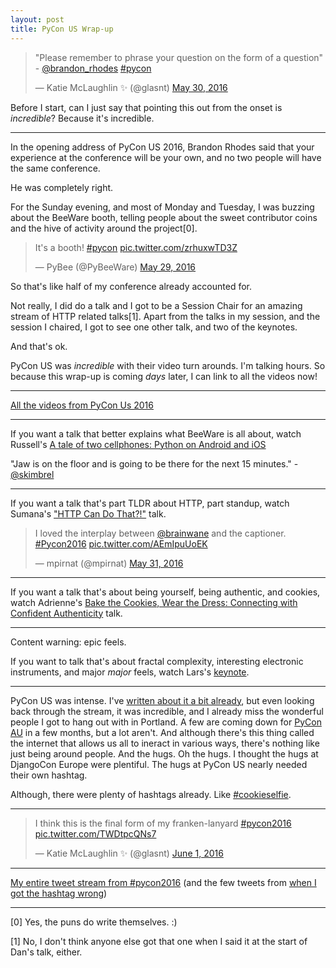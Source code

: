 ```yaml
---
layout: post
title: PyCon US Wrap-up
---
```



<blockquote class="twitter-tweet" data-lang="en"><p lang="en" dir="ltr">&quot;Please remember to phrase your question on the form of a question&quot; - <a href="https://twitter.com/brandon_rhodes">@brandon_rhodes</a> <a href="https://twitter.com/hashtag/pycon?src=hash">#pycon</a></p>&mdash; Katie McLaughlin ✨ (@glasnt) <a href="https://twitter.com/glasnt/status/737318505360433152">May 30, 2016</a></blockquote>
<script async src="//platform.twitter.com/widgets.js" charset="utf-8"></script>

Before I start, can I just say that pointing this out from the onset is *incredible*? Because it's incredible. 

---------


In the opening address of PyCon US 2016, Brandon Rhodes said that your experience at the conference will be your own, and no two people will have the same conference. 

He was completely right. 

For the Sunday evening, and most of Monday and Tuesday, I was buzzing about the BeeWare booth, telling people about the sweet contributor coins and the hive of activity around the project[0].

<blockquote class="twitter-tweet" data-lang="en"><p lang="en" dir="ltr">It&#39;s a booth! <a href="https://twitter.com/hashtag/pycon?src=hash">#pycon</a> <a href="https://t.co/zrhuxwTD3Z">pic.twitter.com/zrhuxwTD3Z</a></p>&mdash; PyBee (@PyBeeWare) <a href="https://twitter.com/PyBeeWare/status/737043373953978368">May 29, 2016</a></blockquote>
<script async src="//platform.twitter.com/widgets.js" charset="utf-8"></script>


So that's like half of my conference already accounted for. 

Not really, I did do a talk and I got to be a Session Chair for an amazing stream of HTTP related talks[1]. Apart from the talks in my session, and the session I chaired, I got to see one other talk, and two of the keynotes. 

And that's ok. 

PyCon US was *incredible* with their video turn arounds. I'm talking hours. So because this wrap-up is coming *days* later, I can link to all the videos now!


----


[All the videos from PyCon Us 2016](https://www.youtube.com/channel/UCwTD5zJbsQGJN75MwbykYNw)


----

If you want a talk that better explains what BeeWare is all about, watch Russell's [A tale of two cellphones: Python on Android and iOS](https://www.youtube.com/watch?v=NqdpK9KjGgQ)

"Jaw is on the floor and is going to be there for the next 15 minutes." - [@skimbrel](https://twitter.com/skimbrel/status/737802418369372160)

---


If you want a talk that's part TLDR about HTTP, part standup, watch Sumana's ["HTTP Can Do That?!"](https://www.youtube.com/watch?v=HsLrXt2l-kg) talk. 

<blockquote class="twitter-tweet" data-lang="en"><p lang="en" dir="ltr">I loved the interplay between <a href="https://twitter.com/brainwane">@brainwane</a> and the captioner. <a href="https://twitter.com/hashtag/Pycon2016?src=hash">#Pycon2016</a> <a href="https://t.co/AEmIpuUoEK">pic.twitter.com/AEmIpuUoEK</a></p>&mdash; mpirnat (@mpirnat) <a href="https://twitter.com/mpirnat/status/737736617440382976">May 31, 2016</a></blockquote>
<script async src="//platform.twitter.com/widgets.js" charset="utf-8"></script>

----

If you want a talk that's about being yourself, being authentic, and cookies, watch Adrienne's [Bake the Cookies, Wear the Dress: Connecting with Confident Authenticity](https://www.youtube.com/watch?v=6Uj746j9Heo) talk. 

----

Content warning: epic feels. 

If you want to talk that's about fractal complexity, interesting electronic instruments, and major *major* feels, watch Lars's [keynote](https://www.youtube.com/watch?v=bSfe5M_zG2s). 


----

PyCon US was intense. I've [written about it a bit already](http://glasnt.com/blog/2016/06/03/on-my-last-fortnight.html), but even looking back through the stream, it was incredible, and I already miss the wonderful people I got to hang out with in Portland. A few are coming down for [PyCon AU](https://2016.pycon-au.org/) in a few months, but a lot aren't. And although there's this thing called the internet that allows us all to ineract in various ways, there's nothing like just being around people. And the hugs. Oh the hugs. I thought the hugs at DjangoCon Europe were plentiful. The hugs at PyCon US nearly needed their own hashtag. 

Although, there were plenty of hashtags already. Like [#cookieselfie](https://twitter.com/glasnt/status/737383617995767808).

----

<blockquote class="twitter-tweet" data-lang="en"><p lang="en" dir="ltr">I think this is the final form of my franken-lanyard <a href="https://twitter.com/hashtag/pycon2016?src=hash">#pycon2016</a> <a href="https://t.co/TWDtpcQNs7">pic.twitter.com/TWDtpcQNs7</a></p>&mdash; Katie McLaughlin ✨ (@glasnt) <a href="https://twitter.com/glasnt/status/738131129899700224">June 1, 2016</a></blockquote>
<script async src="//platform.twitter.com/widgets.js" charset="utf-8"></script>

-----

[My entire tweet stream from #pycon2016](https://twitter.com/search?f=tweets&vertical=default&q=from%3Aglasnt%20%23pycon2016) (and the few tweets from [when I got the hashtag wrong](https://twitter.com/search?q=from%3Aglasnt+%23pycon))

-----

[0] Yes, the puns do write themselves. :)

[1] No, I don't think anyone else got that one when I said it at the start of Dan's talk, either.
